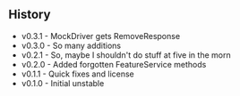 ## History ##

* v0.3.1 - MockDriver gets RemoveResponse
* v0.3.0 - So many additions
* v0.2.1 - So, maybe I shouldn't do stuff at five in the morn
* v0.2.0 - Added forgotten FeatureService methods
* v0.1.1 - Quick fixes and license
* v0.1.0 - Initial unstable
